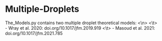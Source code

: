 # Multiple-Droplets
The_Models.py contains two multiple droplet theoretical models: <\n>
<\t> - Wray et al. 2020: doi.org/10.1017/jfm.2019.919
<\t> - Masoud et al. 2021: doi.org/10.1017/jfm.2021.785

